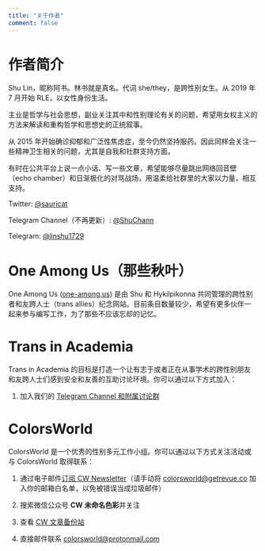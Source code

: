 ```yaml
---
title: "关于作者"
comment: false
---
```


# 作者简介

Shu Lin，昵称阿书。林书就是真名。代词 she/they，是跨性别女生。从 2019 年 7 月开始 RLE，以女性身份生活。

主业是哲学与社会思想，副业关注其中和性别理论有关的问题，希望用女权主义的方法来解读和重构哲学和思想史的正统叙事。

从 2015 年开始确诊抑郁和广泛性焦虑症，至今仍然坚持服药。因此同样会关注一些精神卫生相关的问题，尤其是自我和社群支持方面。

有时在公共平台上说一点小话、写一些文章，希望能够尽量跳出网络回音壁（echo chamber）和日渐极化的对骂战场，用温柔给社群里的大家以力量，相互支持。

Twitter: [@sauricat](https://twitter.com/sauricat)

Telegram Channel（不再更新）: [@ShuChann](https://t.me/ShuChann)

Telegram: [@linshu1729](https://t.me/linshu1729)

# One Among Us（那些秋叶）

One Among Us ([one-among.us](https://one-among.us)) 是由 Shu 和 Hykilpikonna 共同管理的跨性别者和友跨人士（trans allies）纪念网站。目前条目数量较少，希望有更多伙伴一起来参与编写工作，为了那些不应该忘却的记忆。

# Trans in Academia

Trans in Academia 的目标是打造一个让有志于或者正在从事学术的跨性别朋友和友跨人士们感到安全和友善的互助讨论环境。你可以通过以下方式加入：

1. 加入我们的 [Telegram Channel 和附属讨论群](https://t.me/transacademia)

# ColorsWorld

ColorsWorld 是一个优秀的性别多元工作小组。你可以通过以下方式关注活动或与 ColorsWorld 取得联系：

1. 通过电子邮件[订阅 CW Newsletter](https://www.getrevue.co/profile/colorsworld)（请手动将 colorsworld@getrevue.co 加入你的邮箱白名单，以免被错误当成垃圾邮件）

2. 搜索微信公众号 **CW 未命名色彩**并关注

3. 查看 [CW 文章备份站](https://colorsworld.top/)

4. 直接邮件联系 colorsworld@protonmail.com
